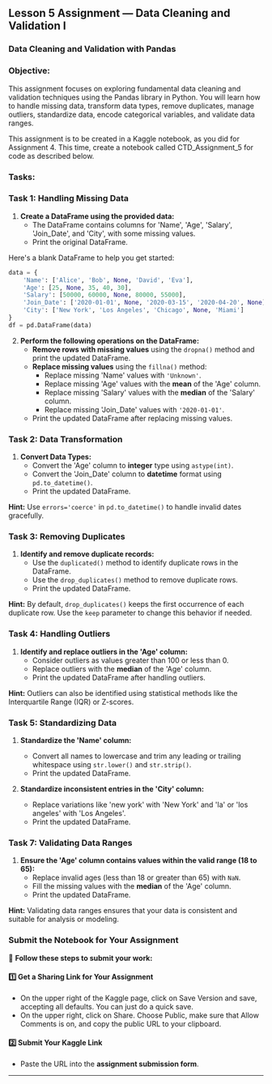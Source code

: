 ## Lesson 5 Assignment — Data Cleaning and Validation I
### Data Cleaning and Validation with Pandas

### **Objective:**
This assignment focuses on exploring fundamental data cleaning and validation techniques using the Pandas library in Python. You will learn how to handle missing data, transform data types, remove duplicates, manage outliers, standardize data, encode categorical variables, and validate data ranges.

This assignment is to be created in a Kaggle notebook, as you did for Assignment 4.  This time, create a notebook called CTD_Assignment_5 for code as described below.

### **Tasks:**

### **Task 1: Handling Missing Data**

1. **Create a DataFrame using the provided data:**
   - The DataFrame contains columns for 'Name', 'Age', 'Salary', 'Join_Date', and 'City', with some missing values.
   - Print the original DataFrame.
  
Here's a blank DataFrame to help you get started: 

```python
data = {
    'Name': ['Alice', 'Bob', None, 'David', 'Eva'],
    'Age': [25, None, 35, 40, 30],
    'Salary': [50000, 60000, None, 80000, 55000],
    'Join_Date': ['2020-01-01', None, '2020-03-15', '2020-04-20', None],
    'City': ['New York', 'Los Angeles', 'Chicago', None, 'Miami']
}
df = pd.DataFrame(data)
```

2. **Perform the following operations on the DataFrame:**
   - **Remove rows with missing values** using the `dropna()` method and print the updated DataFrame.
   - **Replace missing values** using the `fillna()` method:
     - Replace missing 'Name' values with `'Unknown'`.
     - Replace missing 'Age' values with the **mean** of the 'Age' column.
     - Replace missing 'Salary' values with the **median** of the 'Salary' column.
     - Replace missing 'Join_Date' values with `'2020-01-01'`.
   - Print the updated DataFrame after replacing missing values.

### **Task 2: Data Transformation**
1. **Convert Data Types:**
   - Convert the 'Age' column to **integer** type using `astype(int)`.
   - Convert the 'Join_Date' column to **datetime** format using `pd.to_datetime()`.
   - Print the updated DataFrame.

**Hint:** Use `errors='coerce'` in `pd.to_datetime()` to handle invalid dates gracefully.

### **Task 3: Removing Duplicates**
1. **Identify and remove duplicate records:**
   - Use the `duplicated()` method to identify duplicate rows in the DataFrame.
   - Use the `drop_duplicates()` method to remove duplicate rows.
   - Print the updated DataFrame.
  
**Hint:** By default, `drop_duplicates()` keeps the first occurrence of each duplicate row. Use the `keep` parameter to change this behavior if needed.

### **Task 4: Handling Outliers**
1. **Identify and replace outliers in the 'Age' column:**
   - Consider outliers as values greater than 100 or less than 0.
   - Replace outliers with the **median** of the 'Age' column.
   - Print the updated DataFrame after handling outliers.

**Hint:** Outliers can also be identified using statistical methods like the Interquartile Range (IQR) or Z-scores.

### **Task 5: Standardizing Data**
1. **Standardize the 'Name' column:**
   - Convert all names to lowercase and trim any leading or trailing whitespace using `str.lower()` and `str.strip()`.
   - Print the updated DataFrame.

2. **Standardize inconsistent entries in the 'City' column:**
   - Replace variations like 'new york' with 'New York' and 'la' or 'los angeles' with 'Los Angeles'.
   - Print the updated DataFrame.

### **Task 7: Validating Data Ranges**
1. **Ensure the 'Age' column contains values within the valid range (18 to 65):**
   - Replace invalid ages (less than 18 or greater than 65) with `NaN`.
   - Fill the missing values with the **median** of the 'Age' column.
   - Print the updated DataFrame.

**Hint:** Validating data ranges ensures that your data is consistent and suitable for analysis or modeling.

### **Submit the Notebook for Your Assignment**  

📌 **Follow these steps to submit your work:**  

#### **1️⃣ Get a Sharing Link for Your Assignment**  
- On the upper right of the Kaggle page, click on Save Version and save, accepting all defaults.  You can just do a quick save.
- On the upper right, click on Share.  Choose Public, make sure that Allow Comments is on, and copy the public URL to your clipboard.

#### **2️⃣ Submit Your Kaggle Link**  
- Paste the URL into the **assignment submission form**.  

---

